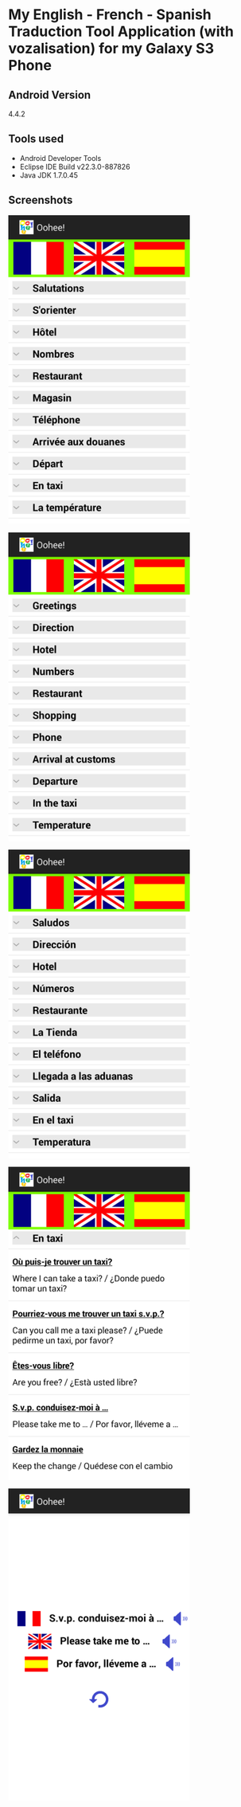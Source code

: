# My English - French - Spanish Traduction Tool Application (with vozalisation) for my Galaxy S3 Phone



## Android Version

4.4.2

## Tools used

- Android Developer Tools
- Eclipse IDE Build v22.3.0-887826
- Java JDK 1.7.0.45

## Screenshots

![Screenshot6](Screenshot6.png)

![Screenshot7](Screenshot7.png)

![Screenshot8](Screenshot8.png)

![Screenshot9](Screenshot9.png)

![Screenshot10](Screenshot10.png)
